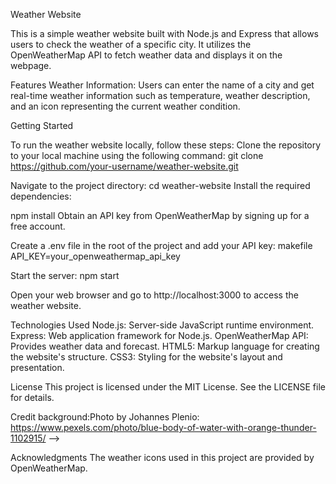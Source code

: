 Weather Website

This is a simple weather website built with Node.js and Express that allows users to check the weather of a specific city. It utilizes the OpenWeatherMap API to fetch weather data and displays it on the webpage.

Features
Weather Information: Users can enter the name of a city and get real-time weather information such as temperature, weather description, and an icon representing the current weather condition.

Getting Started

To run the weather website locally, follow these steps:
Clone the repository to your local machine using the following command:
git clone https://github.com/your-username/weather-website.git

Navigate to the project directory:
cd weather-website
Install the required dependencies:

npm install
Obtain an API key from OpenWeatherMap by signing up for a free account.

Create a .env file in the root of the project and add your API key:
makefile
API_KEY=your_openweathermap_api_key

Start the server:
npm start

Open your web browser and go to http://localhost:3000 to access the weather website.

Technologies Used
Node.js: Server-side JavaScript runtime environment.
Express: Web application framework for Node.js.
OpenWeatherMap API: Provides weather data and forecast.
HTML5: Markup language for creating the website's structure.
CSS3: Styling for the website's layout and presentation.

License
This project is licensed under the MIT License. See the LICENSE file for details.

Credit
background:Photo by Johannes Plenio: https://www.pexels.com/photo/blue-body-of-water-with-orange-thunder-1102915/ -->

Acknowledgments
The weather icons used in this project are provided by OpenWeatherMap.
